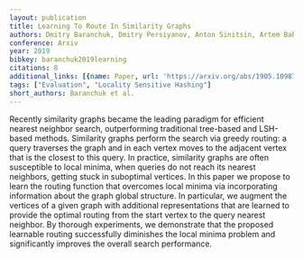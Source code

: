 ```yaml
---
layout: publication
title: Learning To Route In Similarity Graphs
authors: Dmitry Baranchuk, Dmitry Persiyanov, Anton Sinitsin, Artem Babenko
conference: Arxiv
year: 2019
bibkey: baranchuk2019learning
citations: 8
additional_links: [{name: Paper, url: 'https://arxiv.org/abs/1905.10987'}]
tags: ["Evaluation", "Locality Sensitive Hashing"]
short_authors: Baranchuk et al.
---
```

Recently similarity graphs became the leading paradigm for efficient nearest
neighbor search, outperforming traditional tree-based and LSH-based methods.
Similarity graphs perform the search via greedy routing: a query traverses the
graph and in each vertex moves to the adjacent vertex that is the closest to
this query. In practice, similarity graphs are often susceptible to local
minima, when queries do not reach its nearest neighbors, getting stuck in
suboptimal vertices. In this paper we propose to learn the routing function
that overcomes local minima via incorporating information about the graph
global structure. In particular, we augment the vertices of a given graph with
additional representations that are learned to provide the optimal routing from
the start vertex to the query nearest neighbor. By thorough experiments, we
demonstrate that the proposed learnable routing successfully diminishes the
local minima problem and significantly improves the overall search performance.